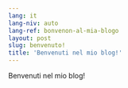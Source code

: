 ```yaml
---
lang: it
lang-niv: auto
lang-ref: bonvenon-al-mia-blogo
layout: post
slug: benvenuto!
title: 'Benvenuti nel mio blog!'
---
```


Benvenuti nel mio blog!
